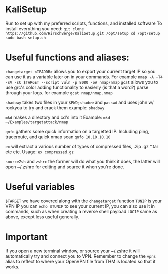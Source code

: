 # KaliSetup
Run to set up with my preferred scripts, functions, and installed software
To install everything you need:
`
git clone https://github.com/HirschBerge/KaliSetup.git /opt/setup
cd /opt/setup
sudo bash setup.sh
`

# Useful functions and aliases:

`changetarget <IPADDR>` allows you to export your current target IP so you can use it as a variable later on in your commands. For example
`nmap -A -T4 -sV -sC $TARGET --script vuln -p 8080 -oA nmap/nmap`
`gcat` allows you to use grc's color adding functionality to easierly (is that a word?) parse through your logs. for example
`gcat nmap/nmap.nmap`

`shadowy` takes two files in your `$PWD`; `shadow` and `passwd` and uses john w/ rockyou to try and crack them
example: `shadowy`

`mkd` makes a directory and cd's into it
Example: `mkd ~/Examples/targetattack/nmap` 

`qnfo` gathers some quick information on a targetted IP. Including ping, traceroute, and quick nmap scan
`qnfo 10.10.10.10`

`ex` will extract a various number of types of compressed files, .zip .gz *.tar etc etc.
Usage: 
`ex compressed.gz`

`sourceZsh` and `zshrc` the former will do what you think it does, the latter will open ~/.zshrc for editing and source it when you're done.

# Useful variables
 `$TARGET` we have covered along with the `changetarget` function
 `TUNIP` is your VPN IP you can `echo $TUNIP` to see your current IP, you can also use it in commands, such as when creating a reverse shell payload
 `LOCIP` same as above, except less useful generally.

# Important
If you open a new terminal window, or source your ~/.zshrc it will automatically try and connect you to VPN. Remember to change the `vpns` alias to reflect to where your OpenVPN file from THM is located so that it works.